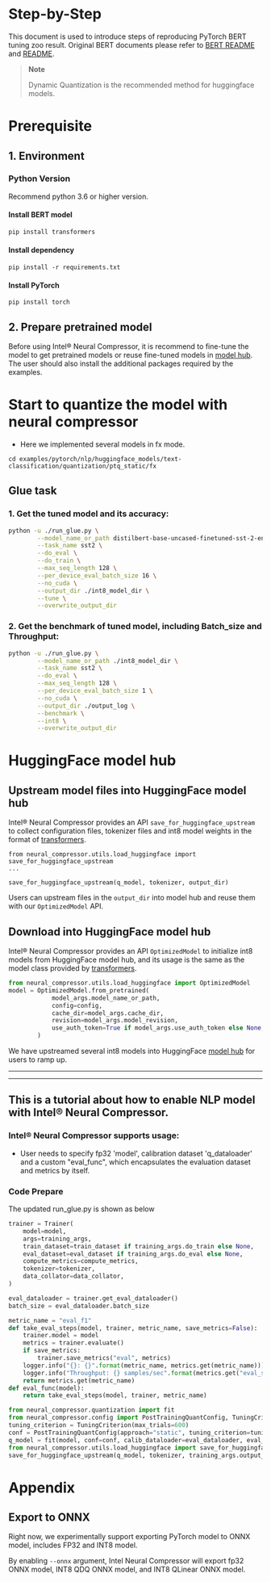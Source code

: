 Step-by-Step
============

This document is used to introduce steps of reproducing PyTorch BERT tuning zoo result.
Original BERT documents please refer to [BERT README](../../../../common/README.md) and [README](../../../../common/examples/text-classification/README.md).

> **Note**
>
> Dynamic Quantization is the recommended method for huggingface models. 

# Prerequisite

## 1. Environment

### Python Version

Recommend python 3.6 or higher version.

#### Install BERT model

```bash
pip install transformers
```

#### Install dependency

```shell
pip install -r requirements.txt
```

#### Install PyTorch
```shell
pip install torch
```

## 2. Prepare pretrained model

Before using Intel® Neural Compressor, it is recommend to fine-tune the model to get pretrained models or reuse fine-tuned models in [model hub](https://huggingface.co/models). The user should also install the additional packages required by the examples.

# Start to quantize the model with neural compressor
 - Here we implemented several models in fx mode.
```shell
cd examples/pytorch/nlp/huggingface_models/text-classification/quantization/ptq_static/fx
```
## Glue task

### 1. Get the tuned model and its accuracy: 
```bash
python -u ./run_glue.py \
        --model_name_or_path distilbert-base-uncased-finetuned-sst-2-english \
        --task_name sst2 \
        --do_eval \
        --do_train \
        --max_seq_length 128 \
        --per_device_eval_batch_size 16 \
        --no_cuda \
        --output_dir ./int8_model_dir \
        --tune \
        --overwrite_output_dir
``` 

### 2. Get the benchmark of tuned model, including Batch_size and Throughput: 

```bash
python -u ./run_glue.py \
        --model_name_or_path ./int8_model_dir \
        --task_name sst2 \
        --do_eval \
        --max_seq_length 128 \
        --per_device_eval_batch_size 1 \
        --no_cuda \
        --output_dir ./output_log \
        --benchmark \
        --int8 \
        --overwrite_output_dir
```

# HuggingFace model hub
## Upstream model files into HuggingFace model hub
Intel® Neural Compressor provides an API `save_for_huggingface_upstream` to collect configuration files, tokenizer files and int8 model weights in the format of [transformers](https://github.com/huggingface/transformers). 
```
from neural_compressor.utils.load_huggingface import save_for_huggingface_upstream
...

save_for_huggingface_upstream(q_model, tokenizer, output_dir)
```
Users can upstream files in the `output_dir` into model hub and reuse them with our `OptimizedModel` API.

## Download into HuggingFace model hub
Intel® Neural Compressor provides an API `OptimizedModel` to initialize int8 models from HuggingFace model hub, and its usage is the same as the model class provided by [transformers](https://github.com/huggingface/transformers).
```python
from neural_compressor.utils.load_huggingface import OptimizedModel
model = OptimizedModel.from_pretrained(
            model_args.model_name_or_path,
            config=config,
            cache_dir=model_args.cache_dir,
            revision=model_args.model_revision,
            use_auth_token=True if model_args.use_auth_token else None,
        )
```

We have upstreamed several int8 models into HuggingFace [model hub](https://huggingface.co/models?other=Intel%C2%AE%20Neural%20Compressor) for users to ramp up.

----
----
## This is a tutorial about how to enable NLP model with Intel® Neural Compressor.


### Intel® Neural Compressor supports usage:
* User needs to specify fp32 'model', calibration dataset 'q_dataloader' and a custom "eval_func", which encapsulates the evaluation dataset and metrics by itself.

### Code Prepare

The updated run_glue.py is shown as below

```python
trainer = Trainer(
    model=model,
    args=training_args,
    train_dataset=train_dataset if training_args.do_train else None,
    eval_dataset=eval_dataset if training_args.do_eval else None,
    compute_metrics=compute_metrics,
    tokenizer=tokenizer,
    data_collator=data_collator,
)

eval_dataloader = trainer.get_eval_dataloader()
batch_size = eval_dataloader.batch_size

metric_name = "eval_f1"
def take_eval_steps(model, trainer, metric_name, save_metrics=False):
    trainer.model = model
    metrics = trainer.evaluate()
    if save_metrics:
        trainer.save_metrics("eval", metrics)
    logger.info("{}: {}".format(metric_name, metrics.get(metric_name)))
    logger.info("Throughput: {} samples/sec".format(metrics.get("eval_samples_per_second")))
    return metrics.get(metric_name)
def eval_func(model):
    return take_eval_steps(model, trainer, metric_name)

from neural_compressor.quantization import fit
from neural_compressor.config import PostTrainingQuantConfig, TuningCriterion
tuning_criterion = TuningCriterion(max_trials=600)
conf = PostTrainingQuantConfig(approach="static", tuning_criterion=tuning_criterion)
q_model = fit(model, conf=conf, calib_dataloader=eval_dataloader, eval_func=eval_func)
from neural_compressor.utils.load_huggingface import save_for_huggingface_upstream
save_for_huggingface_upstream(q_model, tokenizer, training_args.output_dir)
```

# Appendix

## Export to ONNX

Right now, we experimentally support exporting PyTorch model to ONNX model, includes FP32 and INT8 model.

By enabling `--onnx` argument, Intel Neural Compressor will export fp32 ONNX model, INT8 QDQ ONNX model, and INT8 QLinear ONNX model.
